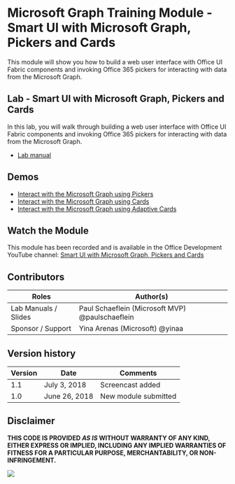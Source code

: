 # Microsoft Graph Training Module - Smart UI with Microsoft Graph, Pickers and Cards

This module will show you how to build a web user interface with Office UI Fabric components and invoking Office 365 pickers for interacting with data from the Microsoft Graph.

## Lab - Smart UI with Microsoft Graph, Pickers and Cards

In this lab, you will walk through building a web user interface with Office UI Fabric components and invoking Office 365 pickers for interacting with data from the Microsoft Graph.

* [Lab manual](./Lab.md)

## Demos

* [Interact with the Microsoft Graph using Pickers](./Demos/01-pickers)
* [Interact with the Microsoft Graph using Cards](./Demos/02-cards)
* [Interact with the Microsoft Graph using Adaptive Cards](./Demos/03-adaptive-cards)

## Watch the Module

This module has been recorded and is available in the Office Development YouTube channel: [Smart UI with Microsoft Graph, Pickers and Cards](https://youtu.be/RaaVGXvz2lc)

## Contributors

|        Roles         |                        Author(s)                        |
| -------------------- | ------------------------------------------------------- |
| Lab Manuals / Slides | Paul Schaeflein (Microsoft MVP) @paulschaeflein         |
| Sponsor / Support    | Yina Arenas (Microsoft) @yinaa                          |

## Version history

| Version |     Date      |       Comments       |
| ------- | ------------- | -------------------- |
| 1.1     | July 3, 2018  | Screencast added     |
| 1.0     | June 26, 2018 | New module submitted |

## Disclaimer

**THIS CODE IS PROVIDED *AS IS* WITHOUT WARRANTY OF ANY KIND, EITHER EXPRESS OR IMPLIED, INCLUDING ANY IMPLIED WARRANTIES OF FITNESS FOR A PARTICULAR PURPOSE, MERCHANTABILITY, OR NON-INFRINGEMENT.**

<img src="https://telemetry.sharepointpnp.com/msgraph-training-smartui-components" />